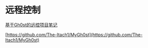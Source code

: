 # 远程控制

[基于Gh0st的远控项目笔记](https://the-itach1.github.io/2022/08/10/基于Gh0st的远控项目笔记/)

[https://github.com/The-Itach1/MyGh0st](https://github.com/The-Itach1/MyGh0st)